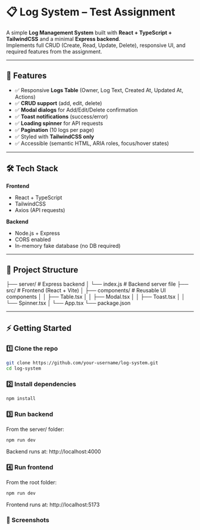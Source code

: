 # 📋 Log System – Test Assignment

A simple **Log Management System** built with **React + TypeScript + TailwindCSS** and a minimal **Express backend**.  
Implements full CRUD (Create, Read, Update, Delete), responsive UI, and required features from the assignment.

---

## 🚀 Features

- ✅ Responsive **Logs Table** (Owner, Log Text, Created At, Updated At, Actions)
- ✅ **CRUD support** (add, edit, delete)
- ✅ **Modal dialogs** for Add/Edit/Delete confirmation
- ✅ **Toast notifications** (success/error)
- ✅ **Loading spinner** for API requests
- ✅ **Pagination** (10 logs per page)
- ✅ Styled with **TailwindCSS only**
- ✅ Accessible (semantic HTML, ARIA roles, focus/hover states)

---

## 🛠️ Tech Stack

**Frontend**
- React + TypeScript
- TailwindCSS
- Axios (API requests)

**Backend**
- Node.js + Express
- CORS enabled
- In-memory fake database (no DB required)

---

## 📂 Project Structure

├── server/ # Express backend
│ └── index.js # Backend server file
├── src/ # Frontend (React + Vite)
│ ├── components/ # Reusable UI components
│ │ ├── Table.tsx
│ │ ├── Modal.tsx
│ │ ├── Toast.tsx
│ │ └── Spinner.tsx
│ └── App.tsx
└── package.json


---

## ⚡ Getting Started

### 1️⃣ Clone the repo
```bash
git clone https://github.com/your-username/log-system.git
cd log-system
```

### 2️⃣ Install dependencies
```bash
npm install
```
### 3️⃣ Run backend

From the server/ folder:
```bash
npm run dev
```
Backend runs at: http://localhost:4000

### 4️⃣ Run frontend

From the root folder:
```bash
npm run dev
```
Frontend runs at: http://localhost:5173

### 📸 Screenshots


